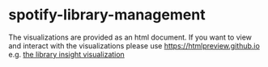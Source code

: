 # spotify-library-management


The visualizations are provided as an html document.
If you want to view and interact with the visualizations please use https://htmlpreview.github.io
e.g. [the library insight visualization](https://htmlpreview.github.io/?https://github.com/ManuelFreytag/spotify-library-management/blob/master/Visualization/scatter_plot.html)
